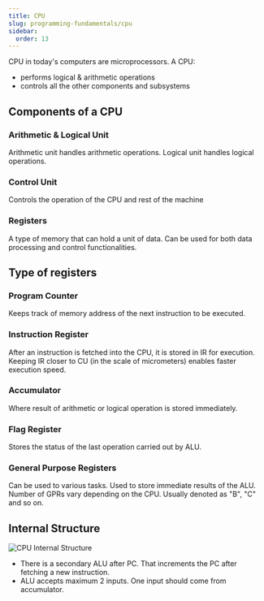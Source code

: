 ```yaml
---
title: CPU
slug: programming-fundamentals/cpu
sidebar:
  order: 13
---
```


CPU in today's computers are microprocessors. A CPU:

- performs logical & arithmetic operations
- controls all the other components and subsystems

## Components of a CPU

### Arithmetic & Logical Unit

Arithmetic unit handles arithmetic operations. Logical unit handles logical
operations.

### Control Unit

Controls the operation of the CPU and rest of the machine

### Registers

A type of memory that can hold a unit of data. Can be used for both data
processing and control functionalities.

## Type of registers

### Program Counter

Keeps track of memory address of the next instruction to be executed.

### Instruction Register

After an instruction is fetched into the CPU, it is stored in IR for execution.
Keeping IR closer to CU (in the scale of micrometers) enables faster execution
speed.

### Accumulator

Where result of arithmetic or logical operation is stored immediately.

### Flag Register

Stores the status of the last operation carried out by ALU.

### General Purpose Registers

Can be used to various tasks. Used to store immediate results of the ALU. Number
of GPRs vary depending on the CPU. Usually denoted as "B", "C" and so on.

## Internal Structure

![CPU Internal Structure](/programming/internal-structure-of-cpu.jpg)

- There is a secondary ALU after PC. That increments the PC after fetching a new
  instruction.
- ALU accepts maximum 2 inputs. One input should come from accumulator.
